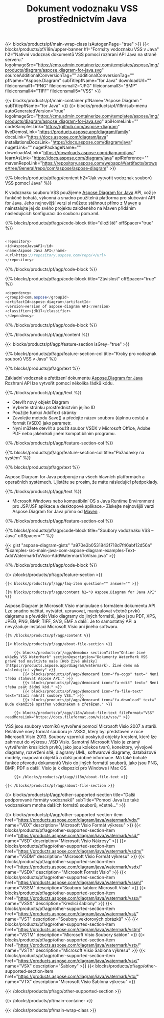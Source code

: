 ﻿---
title: Dokument vodoznaku VSS prostřednictvím Java 
weight: 3050
url: /cs/java/watermark/vss/ 
description: Java ukázkový kód pro přidání vodoznaku do dokumentů VSS v Java Runtime Environment pro JSP/JSF aplikace a desktopové aplikace.
---
{{< blocks/products/pf/main-wrap-class isAutogenPage="true" >}}
{{< blocks/products/pf/i18n/upper-banner h1="Formáty vodoznaku VSS v Java" h2="Nativní vodoznak dokumentů VSS pomocí rozhraní API Java na straně serveru." logoImageSrc="https://cms.admin.containerize.com/templates/aspose/img/products/diagram/aspose_diagram-for-java.svg" sourceAdditionalConversionTag="" additionalConversionTag="" pfName="Aspose.Diagram" subTitlepfName="for Java" downloadUrl="" fileiconsmall1="PNG" fileiconsmall2="JPG" fileiconsmall3="BMP" fileiconsmall4="TIFF" fileiconsmall5="VSS" >}}

{{< blocks/products/pf/main-container pfName="Aspose.Diagram " subTitlepfName="for Java" >}}
{{< blocks/products/pf/i18n/sub-menu autoGeneratedVersion="true" logoImageSrc="https://cms.admin.containerize.com/templates/aspose/img/products/diagram/aspose_diagram-for-java.svg" apiHomeLink="" codeSamplesLink="https://github.com/aspose-diagram" liveDemosLink="https://products.aspose.app/diagram/family" docsLink="https://docs.aspose.com/diagram/java" installationsDocsLink="https://docs.aspose.com/diagram/java" nugetLink="" nugetPackageName="" downloadAsLink="https://downloads.aspose.com/diagram/java" learnAsLink="https://docs.aspose.com/diagram/java" apiReference="" mavenRepoLink="https://repository.aspose.com/webapp/#/artifacts/browse/tree/General/repo/com/aspose/aspose-diagram" >}}

{{% blocks/products/pf/agp/content h2="Jak vytvořit vodoznak souborů VSS pomocí Java" %}}

 K vodoznaku souboru VSS použijeme
 [Aspose.Diagram for Java](https://products.aspose.com/diagram/java) 
 API, což je funkčně bohatá, výkonná a snadno použitelná platforma pro slučování API for Java. Jeho nejnovější verzi si můžete stáhnout přímo z
 [Maven](https://repository.aspose.com/webapp/#/artifacts/browse/tree/General/repo/com/aspose/aspose-diagram) 
 a nainstalujte jej do svého projektu založeného na Maven přidáním následujících konfigurací do souboru pom.xml.

{{% blocks/products/pf/agp/code-block title="úložiště" offSpacer="true" %}}

```cs

<repository>
<id>AsposeJavaAPI</id>
<name>Aspose Java API</name>
<url>https://repository.aspose.com/repo/</url>
</repository>


```

{{% /blocks/products/pf/agp/code-block %}}

{{% blocks/products/pf/agp/code-block title="Závislost" offSpacer="true" %}}

```cs
<dependency>
<groupId>com.aspose</groupId>
<artifactId>aspose-diagram</artifactId>
<version>version of aspose-diagram API</version>
<classifier>jdk17</classifier>
</dependency>


```

{{% /blocks/products/pf/agp/code-block %}}

{{% /blocks/products/pf/agp/content %}}

{{< blocks/products/pf/agp/feature-section isGrey="true" >}}

{{% blocks/products/pf/agp/feature-section-col title="Kroky pro vodoznak souborů VSS v Java" %}}

{{% blocks/products/pf/agp/text %}}

 Základní vodoznak a zřetězení dokumentu
 [Aspose.Diagram for Java](https://products.aspose.com/diagram/java) 
 Rozhraní API lze vytvořit pomocí několika řádků kódu.

{{% /blocks/products/pf/agp/text %}}

+ Otevřít nový objekt Diagram
+ Vyberte stránku prostřednictvím jejího ID
+ Použijte funkci AddText stránky
+ Zavolejte metodu Save() a předejte název souboru (úplnou cestu) a formát (VSDX) jako parametr.
+ Nyní můžete otevřít a použít soubor VSDX v Microsoft Office, Adobe PDF nebo jakémkoli jiném kompatibilním programu.

{{% /blocks/products/pf/agp/feature-section-col %}}

{{% blocks/products/pf/agp/feature-section-col title="Požadavky na systém" %}}

{{% blocks/products/pf/agp/text %}}

 Aspose.Diagram for Java podporuje na všech hlavních platformách a operačních systémech. Ujistěte se prosím, že máte následující předpoklady.

{{% /blocks/products/pf/agp/text %}}

- Microsoft Windows nebo kompatibilní OS s Java Runtime Environment pro JSP/JSF aplikace a desktopové aplikace.- Získejte nejnovější verzi Aspose.Diagram for Java přímo od [Maven](https://repository.aspose.com/webapp/#/artifacts/browse/tree/General/repo/com/aspose/aspose-diagram)  .

{{% /blocks/products/pf/agp/feature-section-col %}}

{{% blocks/products/pf/agp/code-block title="Soubory vodoznaku VSS – Java" offSpacer="" %}}

{{< gist "aspose-diagram-gists" "a970e3b0531843f718d7f46abf12d56a" "Examples-src-main-java-com-aspose-diagram-examples-Text-AddWatermarkToVisio-AddWatermarkToVisio.java" >}}

{{% /blocks/products/pf/agp/code-block %}}

{{< /blocks/products/pf/agp/feature-section >}}

    {{< blocks/products/pf/agp/faq-item question="" answer="" >}}
 

<!-- aboutfile Starts -->

    {{% blocks/products/pf/agp/content h2="O Aspose.Diagram for Java API" %}}

 Aspose.Diagram je Microsoft Visio manipulace s formátem dokumentu API. Lze snadno načítat, vytvářet, upravovat, manipulovat včetně prvků daigramu a převádět Visio diagramy do jiných formátů, jako jsou PDF, XPS, JPEG, PNG, BMP, TIFF, SVG, EMF a další. Je to samostatný API a nevyžaduje instalaci Microsoft Visio ani jiného softwaru.  



    {{% /blocks/products/pf/agp/content %}}

    {{< blocks/products/pf/agp/about-file-section >}}

        {{< blocks/products/pf/agp/demobox sectionTitle="Online živé ukázky VSS WaterMark" sectionDescription="Dokumenty WaterMark VSS právě teď navštivte naše [Web živé ukázky](https://products.aspose.app/diagram/watermark). Živé demo má následující výhody" >}}
            {{< blocks/products/pf/agp/democard icon="fa-cogs" text=" Není třeba stahovat Aspose API." >}}
            {{< blocks/products/pf/agp/democard icon="fa-edit" text=" Není třeba psát žádný kód." >}}
            {{< blocks/products/pf/agp/democard icon="fa-file-text" text="Stačí nahrát soubory VSS." >}}
            {{< blocks/products/pf/agp/democard icon="fa-download" text=" Bude okamžitě opatřen vodoznakem a zřetězen." >}}

        {{< blocks/products/pf/agp/i18n/about-file-text fileFormat="VSS" readMoreLink="https://docs.fileformat.com/visio/vss/" >}}
VSS jsou soubory vzorníků vytvořené pomocí Microsoft Visio 2007 a starší. Relativně nový formát souboru je .VSSX, který byl představen v roce Microsoft Visio 2013. Soubory vzorníků poskytují objekty kreslení, které lze zahrnout do výkresu .VSD Visio. Samotný Microsoft Visio je známý vytvářením kreslicích prvků, jako jsou kolekce tvarů, konektory, vývojové diagramy, rozvržení sítě, diagramy UML, softwarové diagramy, databázové modely, mapování objektů a další podobné informace. Má také bohaté funkce převodu dokumentů Visio do jiných formátů souborů, jako jsou PNG, BMP, PDF a další. Visio je k dispozici pro Windows i Mac OS. 

        {{< /blocks/products/pf/agp/i18n/about-file-text >}}

    {{< /blocks/products/pf/agp/about-file-section >}}

<!-- aboutfile Ends -->

{{< blocks/products/pf/agp/other-supported-section title="Další podporované formáty vodoznaků" subTitle="Pomocí Java lze také vodoznakem mnoha dalších formátů souborů, včetně..." >}}

{{< blocks/products/pf/agp/other-supported-section-item href="https://products.aspose.com/diagram/java/watermark/vdx/" name="VDX" description="Microsoft Visio Formát výkresu" >}}
{{< blocks/products/pf/agp/other-supported-section-item href="https://products.aspose.com/diagram/java/watermark/vsd/" name="VSD" description="Microsoft Visio Nákresy" >}}
{{< blocks/products/pf/agp/other-supported-section-item href="https://products.aspose.com/diagram/java/watermark/vsdm/" name="VSDM" description="Microsoft Visio Formát výkresu" >}}
{{< blocks/products/pf/agp/other-supported-section-item href="https://products.aspose.com/diagram/java/watermark/vsdx/" name="VSDX" description="Microsoft Formát Visio" >}}
{{< blocks/products/pf/agp/other-supported-section-item href="https://products.aspose.com/diagram/java/watermark/vssm/" name="VSSM" description="Soubory šablon: Microsoft Visio" >}}
{{< blocks/products/pf/agp/other-supported-section-item href="https://products.aspose.com/diagram/java/watermark/vssx/" name="VSSX" description="Kreslicí šablony" >}}
{{< blocks/products/pf/agp/other-supported-section-item href="https://products.aspose.com/diagram/java/watermark/vst/" name="VST" description="Soubory vektorových obrázků" >}}
{{< blocks/products/pf/agp/other-supported-section-item href="https://products.aspose.com/diagram/java/watermark/vstm/" name="VSTM" description="Microsoft Visio Soubory šablon" >}}
{{< blocks/products/pf/agp/other-supported-section-item href="https://products.aspose.com/diagram/java/watermark/vstx/" name="VSTX" description="Microsoft Visio Šablona výkresu" >}}
{{< blocks/products/pf/agp/other-supported-section-item href="https://products.aspose.com/diagram/java/watermark/vsx/" name="VSX" description="Šablony" >}}
{{< blocks/products/pf/agp/other-supported-section-item href="https://products.aspose.com/diagram/java/watermark/vtx/" name="VTX" description="Microsoft Visio Šablona výkresu" >}}

{{< /blocks/products/pf/agp/other-supported-section >}}

{{< /blocks/products/pf/main-container >}}
    
{{< /blocks/products/pf/main-wrap-class >}}